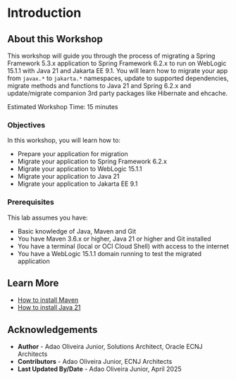 # Introduction

## About this Workshop

This workshop will guide you through the process of migrating a Spring Framework 5.3.x application to Spring Framework 6.2.x to run on WebLogic 15.1.1 with Java 21 and Jakarta EE 9.1. You will learn how to migrate your app from `javax.*` to `jakarta.*` namespaces, update to supported dependencies, migrate methods and functions to Java 21 and Spring 6.2.x and update/migrate companion 3rd party packages like Hibernate and ehcache.

Estimated Workshop Time: 15 minutes

### Objectives

In this workshop, you will learn how to:

* Prepare your application for migration
* Migrate your application to Spring Framework 6.2.x
* Migrate your application to WebLogic 15.1.1
* Migrate your application to Java 21
* Migrate your application to Jakarta EE 9.1

### Prerequisites

This lab assumes you have:

* Basic knowledge of Java, Maven and Git
* You have Maven 3.6.x or higher, Java 21 or higher and Git installed
* You have a terminal (local or OCI Cloud Shell) with access to the internet
* You have a WebLogic 15.1.1 domain running to test the migrated application

## Learn More

* [How to install Maven](https://maven.apache.org/install.html)
* [How to install Java 21](https://www.oracle.com/java/technologies/downloads/#java21)

## Acknowledgements

* **Author** - Adao Oliveira Junior, Solutions Architect, Oracle ECNJ Architects
* **Contributors** - Adao Oliveira Junior, ECNJ Architects
* **Last Updated By/Date** - Adao Oliveira Junior, April 2025
